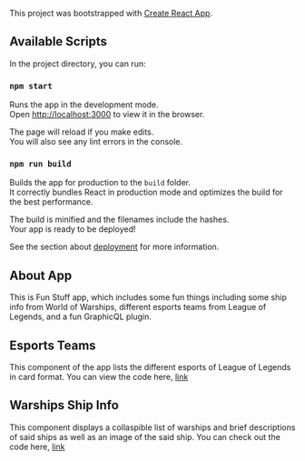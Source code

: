 This project was bootstrapped with [Create React App](https://github.com/facebook/create-react-app).

## Available Scripts

In the project directory, you can run:

### `npm start`

Runs the app in the development mode.<br />
Open [http://localhost:3000](http://localhost:3000) to view it in the browser.

The page will reload if you make edits.<br />
You will also see any lint errors in the console.


### `npm run build`

Builds the app for production to the `build` folder.<br />
It correctly bundles React in production mode and optimizes the build for the best performance.

The build is minified and the filenames include the hashes.<br />
Your app is ready to be deployed!

See the section about [deployment](https://facebook.github.io/create-react-app/docs/deployment) for more information.



## About App

This is Fun Stuff app, which includes some fun things including some ship info from World of Warships, different esports teams from League of Legends, and a fun GraphicQL plugin.

## Esports Teams
This component of the app lists the different esports of League of Legends in card format. You can view the code here, [link](my-app/public/src/components/esports.js)

## Warships Ship Info
This component displays a collaspible list of warships and brief descriptions of said ships as well as an image of the said ship. You can check out the code here, [link](my-app/public/src/components/warshipFacts.js)


